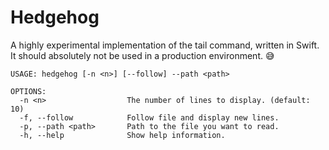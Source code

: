 # Hedgehog
A highly experimental implementation of the tail command, written in Swift. It should absolutely not be used in a production environment. 😅

```
USAGE: hedgehog [-n <n>] [--follow] --path <path>

OPTIONS:
  -n <n>                  The number of lines to display. (default: 10)
  -f, --follow            Follow file and display new lines. 
  -p, --path <path>       Path to the file you want to read. 
  -h, --help              Show help information.
```
